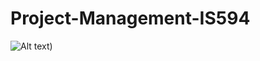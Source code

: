 # Project-Management-IS594

![Alt text](https://media.licdn.com/dms/image/v2/C4E12AQGEZKdHphFWTw/article-cover_image-shrink_720_1280/article-cover_image-shrink_720_1280/0/1520176982027?e=2147483647&v=beta&t=OeLlKgj1XolDEHWixMIeX9cPBJ9y9VFv6Z3Tit0jLeQ))

